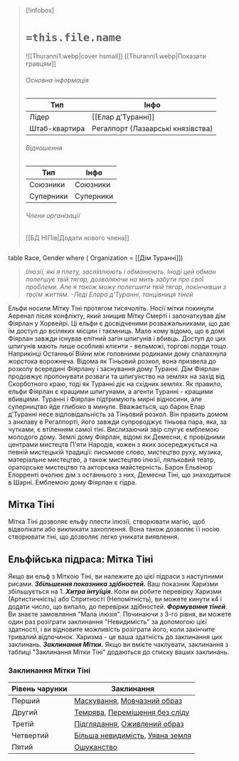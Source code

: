 > [!infobox]
> # `=this.file.name`
> ![[Thuranni1.webp|cover hsmall]]
> [[Thuranni1.webp|Показати гравцям]]
> ###### Основна інформація
> Тип | Інфо |
> ---|---|
> Лідер | [[Елар д'Туранні]]
> Штаб-квартира | Регалпорт (Лазаарські князівства)
> ###### Відношення
> Тип | Інфо |
> ---|---|
> Союзники | Союзники
> Суперники | Суперники
> ###### Члени організації
> [[БД НІПів|Додати нового члена]]
> ```dataview
table Race, Gender
where ( Organization = [[Дім Туранні]])

> _Ілюзії, які я плету, засліплюють і обманюють. Іноді цей обман полегшує твій тягар, дозволяючи на мить забути про свої проблеми. Але я також можу полегшити твій тягар, покінчивши з твоїм життям._
> _-Леді Елара д'Туранні, танцівниця тіней_

Ельфи носили Мітку Тіні протягом тисячоліть. Носії мітки покинули Аеренал після конфлікту, який знищив Мітку Смерті і започаткував дім Фіярлан у Хорвейрі. Ці ельфи є досвідченими розважальниками, що дає їм доступ до всіляких місцин і таємниць. Мало кому відомо, що в домі Фіярлан завжди існував елітний загін шпигунів і вбивць. Доступ до цих шпигунів мають лише особливі клієнти - вельможі, торгові лорди тощо.
Наприкінці Останньої Війни між головними родинами дому спалахнула жорстока ворожнеча. Відома як Тіньовий розкол, вона призвела до розколу всередині Фіярлану і заснування дому Туранні. Дім Фіярлан продовжує пропонувати розваги та шпигунство на землях на захід від Скорботного краю, тоді як Туранні діє на східних землях. Як правило, ельфи Фіярлан є кращими шпигунами, а агенти Туранні - кращими вбивцями. Туранні і Фіярлан підтримують мирні відносини, але суперництво йде глибоко в минуле.
Вважається, що барон Елар д'Туранні несе відповідальність за Тіньовий розкол. Він править домом з анклаву в Регалпорті, його завжди супроводжує тіньова пара, яка, за чутками, є втіленням самої тіні. Вислизаючий звір слугує емблемою молодого дому.
Землі дому Фіярлан, відомі як Демесни, є провідними центрами мистецтв П'яти Народів, кожен з яких зосереджується на певній мистецькій традиції: письмове слово, мистецтво руху, музика, матеріальне мистецтво, а також мистецтво ілюзії, ляльковий театр, ораторське мистецтво та акторська майстерність. Барон Ельвінор Елорренті очолює дім з останнього з них, Демесни Тіні, що знаходиться в Шарні. Емблемою дому Фіярлан є гідра.

## Мітка Тіні
Мітка Тіні дозволяє ельфу плести ілюзії, створювати магію, щоб відволікати або викликати захоплення. Вона також дозволяє її носію створювати тіні, що дозволяє легко уникати виявлення.

## Ельфійська підраса: Мітка Тіні
Якщо ви ельф з Міткою Тіні, ви належите до цієї підраси з наступними рисами.
**_Збільшення показника здібностей._** Ваш показник Харизми збільшується на 1.
**_Хитра інтуїція_**. Коли ви робите перевірку Харизми (Артистичність) або Спритності (Непомітність), ви можете кинути к4 і додати число, що випало, до перевірки здібностей.
**_Формування тіней_**. Ви знаєте замовляння "Мала ілюзія". Починаючи з 3-го рівня, ви можете один раз розіграти заклинання "Невидимість" за допомогою цієї здатності, і ви відновите можливість розіграти його, коли закінчите тривалий відпочинок. Харизма - це ваша здатність до заклинання цих заклинань.
**_Заклинання Мітки._** Якщо ви вмієте чаклувати, заклинання з таблиці "Заклинання Мітки Тіні" додаються до списку ваших заклинань.

### Заклинання Мітки Тіні
|**Рівень чарунки**|**Заклинання**|
|---|---|
|Перший|[Маскування](https://5esrd.kyiv.ua/spells/disguise_self.html), [Мовчазний образ](https://5esrd.kyiv.ua/spells/silent_image.html)|
|Другий|[Темрява](https://5esrd.kyiv.ua/spells/darkness.html), [Переміщення без сліду](https://5esrd.kyiv.ua/spells/pass_without_trace.html)|
|Третій|[Підглядання](https://5esrd.kyiv.ua/spells/clairvoyance.html), [Оживлений образ](https://5esrd.kyiv.ua/spells/major_image.html)|
|Четвертий|[Більша невидимість](https://5esrd.kyiv.ua/spells/greater_invisibility.html), [Уявна земля](https://5esrd.kyiv.ua/spells/hallucinatory_terrain.html)|
|Пятий|[Ошуканство](https://5esrd.kyiv.ua/spells/mislead.html)|